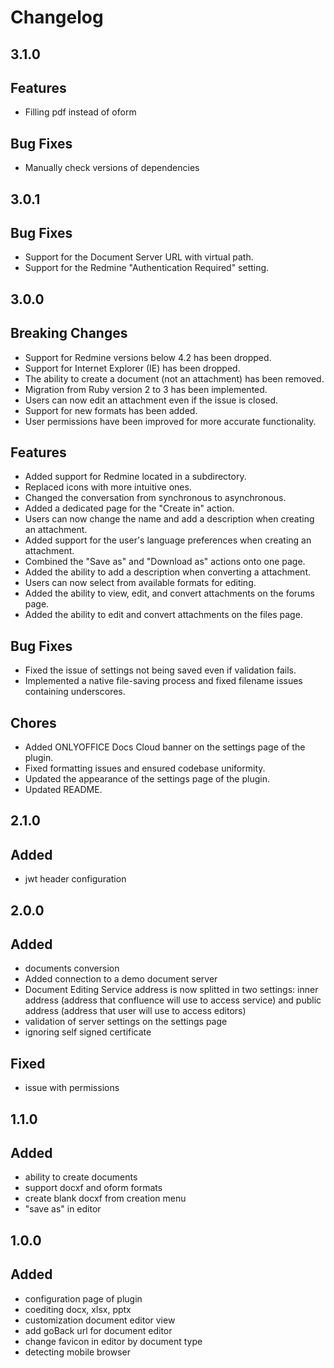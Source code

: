 # Changelog

## 3.1.0
## Features
- Filling pdf instead of oform

## Bug Fixes
- Manually check versions of dependencies

## 3.0.1
## Bug Fixes

- Support for the Document Server URL with virtual path.
- Support for the Redmine "Authentication Required" setting.

## 3.0.0
## Breaking Changes

- Support for Redmine versions below 4.2 has been dropped.
- Support for Internet Explorer (IE) has been dropped.
- The ability to create a document (not an attachment) has been removed.
- Migration from Ruby version 2 to 3 has been implemented.
- Users can now edit an attachment even if the issue is closed.
- Support for new formats has been added.
- User permissions have been improved for more accurate functionality.

## Features

- Added support for Redmine located in a subdirectory.
- Replaced icons with more intuitive ones.
- Changed the conversation from synchronous to asynchronous.
- Added a dedicated page for the "Create in" action.
- Users can now change the name and add a description when creating an attachment.
- Added support for the user's language preferences when creating an attachment.
- Combined the "Save as" and "Download as" actions onto one page.
- Added the ability to add a description when converting a attachment.
- Users can now select from available formats for editing.
- Added the ability to view, edit, and convert attachments on the forums page.
- Added the ability to edit and convert attachments on the files page.

## Bug Fixes

- Fixed the issue of settings not being saved even if validation fails.
- Implemented a native file-saving process and fixed filename issues containing underscores.

## Chores

- Added ONLYOFFICE Docs Cloud banner on the settings page of the plugin.
- Fixed formatting issues and ensured codebase uniformity.
- Updated the appearance of the settings page of the plugin.
- Updated README.

## 2.1.0
## Added
- jwt header configuration

## 2.0.0
## Added
- documents conversion
- Added connection to a demo document server
- Document Editing Service address is now splitted in two settings: inner address (address that confluence will use to access service) and public address (address that user will use to access editors)
- validation of server settings on the settings page
- ignoring self signed certificate

## Fixed
- issue with permissions

## 1.1.0
## Added
- ability to create documents
- support docxf and oform formats
- create blank docxf from creation menu
- "save as" in editor

## 1.0.0
## Added
- configuration page of plugin
- coediting docx, xlsx, pptx
- customization document editor view
- add goBack url for document editor
- change favicon in editor by document type
- detecting mobile browser
